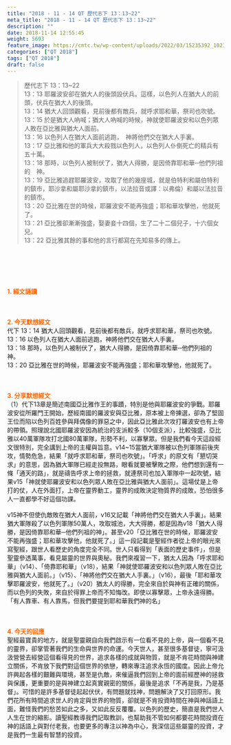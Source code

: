 ```yaml
---
title: "2018 - 11 - 14 QT 歷代志下 13：13~22"
meta_title: "2018 - 11 - 14 QT 歷代志下 13：13~22"
description: ""
date: 2018-11-14 12:55:45
weight: 5693
feature_image: https://cmtc.tw/wp-content/uploads/2022/03/15235392_10211799862337740_180693556567566654_o-1.webp
categories: ["QT 2018"]
tags: ["QT 2018"]
draft: false
---
```


<blockquote>歷代志下 13：13~22<br />
13：13 耶羅波安卻在猶大人的後頭設伏兵。這樣，以色列人在猶大人的前頭，伏兵在猶大人的後頭。<br />
13：14 猶大人回頭觀看，見前後都有敵兵，就呼求耶和華，祭司也吹號。<br />
13：15 於是猶大人吶喊；猶大人吶喊的時候，神就使耶羅波安和以色列眾人敗在亞比雅與猶大人面前。<br />
13：16 以色列人在猶大人面前逃跑，　神將他們交在猶大人手裏。<br />
13：17 亞比雅和他的軍兵大大殺戮以色列人，以色列人仆倒死亡的精兵有五十萬。<br />
13：18 那時，以色列人被制伏了，猶大人得勝，是因倚靠耶和華─他們列祖的　神。<br />
13：19 亞比雅追趕耶羅波安，攻取了他的幾座城，就是伯特利和屬伯特利的鎮市，耶沙拿和屬耶沙拿的鎮市，以法拉音或譯：以弗倫）和屬以法拉音的鎮市。<br />
13：20 亞比雅在世的時候，耶羅波安不能再強盛；耶和華攻擊他，他就死了。<br />
13：21 亞比雅卻漸漸強盛，娶妻妾十四個，生了二十二個兒子，十六個女兒。<br />
13：22 亞比雅其餘的事和他的言行都寫在先知易多的傳上。</blockquote><br />
&nbsp;<br />
<br />
&nbsp;<br />
<br />
<span style="color: #ff6600;"><strong>1. </strong><strong>經文誦讀</strong></span><br />
<br />
<span style="color: #ff6600;"><strong> </strong></span><br />
<br />
<span style="color: #ff6600;"><strong>2. 今天默想</strong><strong>經文<br />
</strong></span>代下 13：14 猶大人回頭觀看，見前後都有敵兵，就呼求耶和華，祭司也吹號。<br />
13：16 以色列人在猶大人面前逃跑，神將他們交在猶大人手裏。<br />
13：18 那時，以色列人被制伏了，猶大人得勝，是因倚靠耶和華─他們列祖的　神。<br />
13：20 亞比雅在世的時候，耶羅波安不能再強盛；耶和華攻擊他，他就死了。<br />
<br />
&nbsp;<br />
<br />
<span style="color: #ff6600;"><strong>3. 分享默想經文<br />
</strong></span>（1）代下13章是簡述南國亞比雅作王的事蹟，特別是他與耶羅波安的爭戰。耶羅波安從所羅門王開始，歷經南國的羅波安與亞比雅，原本被上帝揀選，卻為了堅固王位而陷以色列百姓參與拜偶像的罪惡之中，因此亞比雅此次攻打羅波安也有上帝的帶領。照理說北國耶羅波安因為統治的支派較多（10個支派），比較強盛，亞比雅以40萬軍隊攻打北國80萬軍隊，形勢不利，以寡擊眾。但是我們看今天這段經文很特別，完全講到上帝的主權與旨意。v14~15當猶大軍隊被以色列軍隊前後夾攻，情勢危急，結果「就呼求耶和華，祭司也吹號」。「呼求」的原文有「懇切哭求」的意思，因為猶大軍隊已經走投無路，眼看就要被擊敗之際，他們想到還有一條「通天的路」，就是禱告呼求上帝的拯救，就連祭司也加入軍隊中一起吹號，結果v15「神就使耶羅波安和以色列眾人敗在亞比雅與猶大人面前」。這場仗是上帝打的仗，人在外面打，上帝在靈界動工，靈界的成敗決定物質界的成敗，恐怕很多人一直都學不好這個功課。<br />
<br />
v15神不但使仇敵敗在猶大人面前，v16又記載「神將他們交在猶大人手裏」。結果猶大軍隊殺了以色列軍隊50萬人，攻取城池，大大得勝，都是因為v18「猶大人得勝，是因倚靠耶和華─他們列祖的神」。甚至v20「亞比雅在世的時候，耶羅波安不能再強盛；耶和華攻擊他，他就死了。」這一段記載是聖經作者從上帝的眼光來寫聖經，跟世人看歷史的角度完全不同。世人只看得到「表面的歷史事件」，但是聖靈參透萬事，看見屬靈的世界與奧秘。我們來複習一下，猶太人因為「呼求耶和華」（v14）、「倚靠耶和華」（v18），結果「神就使耶羅波安和以色列眾人敗在亞比雅與猶大人面前。」（v15）、「神將他們交在猶大人手裏。」（v16），最後「耶和華攻擊耶羅波安，他就死了。」（v20）猶太人的得勝，完全來自於與神有正確的關係，而以色列的失敗，來自於得罪上帝而不知悔改。即使以寡擊眾，上帝永遠得勝。「有人靠車、有人靠馬，但我們要提到耶和華我們神的名」<br />
<br />
&nbsp;<br />
<br />
<span style="color: #ff6600;"><strong>4. 今天的回應<br />
</strong></span>聖經最寶貴的地方，就是聖靈親自向我們啟示有一位看不見的上帝，與一個看不見的靈界，卻掌管著我們的生命與世界的命運。今天世人，甚至很多基督徒，寧可汲汲營營去經營這個看得見的世界，追求各樣的成就與物質，就是不肯花時間與神建立關係，不肯放下我們對這個世界的依戀，轉來專注追求永恆的國度。因此上帝允許興起各樣的艱難與環境，甚至是仇敵，來催逼我們回到上帝的面前經歷神的拯救與保護，更重要的是與神建立起真實親密的關係，最後是追求「不再是我，乃是基督」。可惜的是許多基督徒起起伏伏，有問題就找神，問題解決了又打回原形。我們花所有時間追求世人的肯定與世界的物質，卻就是不肯投資時間在神與神話語上面，難怪我們的愁苦如此之多，又如此反反覆覆。以色列的歷史，簡直是我們世人人生在世的縮影。讀聖經教導我們記取教訓，也幫助我不管如何都要花時間投資在神的話語上與對付老我，也要更多的專注以神為中心，我深信這些屬靈的投資，才是我們一生最有智慧的投資。<br />
<br />
&nbsp;
        